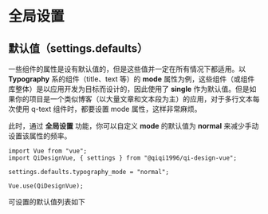 # 全局设置

## 默认值（settings.defaults）

一些组件的属性是设有默认值的，但是这些值并一定在所有情况下都适用。以 **Typography** 系的组件（title、text 等）的 **mode** 属性为例，这些组件（或组件库整体）是以应用开发为目标而设计的，因此使用了 **single** 作为默认值。但是如果你的项目是一个类似博客（以大量文章和文本段为主）的应用，对于多行文本每次使用 q-text 组件时，都要设置 mode 属性，这样非常麻烦。

此时，通过 **全局设置** 功能，你可以自定义 **mode** 的默认值为 **normal** 来减少手动设置该属性的频率。

```
import Vue from "vue";
import QiDesignVue, { settings } from "@qiqi1996/qi-design-vue";

settings.defaults.typography_mode = "normal";

Vue.use(QiDesignVue);
```

可设置的默认值列表如下

<property-block :general="false">
    <property-item
        name="typography_mode"
        definition="Typography 系下的所有组件的 mode 默认值。<br>如果有针对单个组件的单独设置，则忽略此默认值。"
        defaults="single"
        :values="['single', 'compact', 'normal']"
    ></property-item>
    <property-item
        name="title_mode"
        definition="Title 组件的 mode 默认值"
        defaults=""
        :values="['single', 'compact', 'normal']"
    ></property-item>
    <property-item
        name="text_mode"
        definition="Text 组件的 mode 默认值"
        defaults=""
        :values="['single', 'compact', 'normal']"
    ></property-item>
    <property-item
        name="footnote_mode"
        definition="Footnote 组件的 mode 默认值"
        defaults=""
        :values="['single', 'compact', 'normal']"
    ></property-item>
    <property-item
        name="quote_mode"
        definition="Quote 组件的 mode 默认值"
        defaults=""
        :values="['single', 'compact', 'normal']"
    ></property-item>
</property-block>